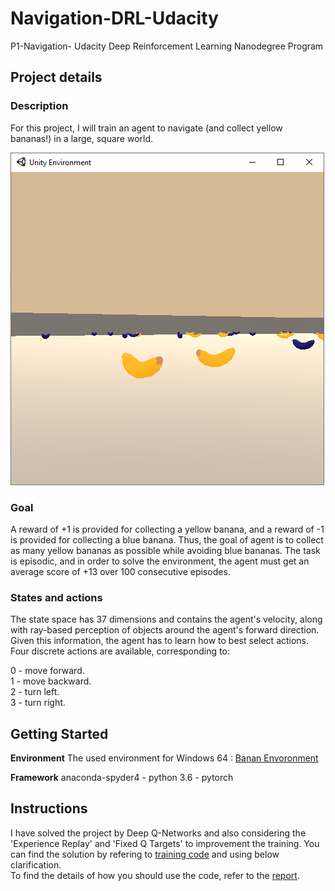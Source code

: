 # Navigation-DRL-Udacity
P1-Navigation- Udacity Deep Reinforcement Learning Nanodegree Program

## Project details

### Description
For this project, I will train an agent to navigate (and collect yellow bananas!) in a large, square world.


<img src="https://github.com/HadisAB/Navigation-DRL-Udacity/blob/master/images/envexample.png" />


### Goal
A reward of +1 is provided for collecting a yellow banana, and a reward of -1 is provided for collecting a blue banana. Thus, the goal of agent is to collect as many yellow bananas as possible while avoiding blue bananas.
The task is episodic, and in order to solve the environment, the agent must get an average score of +13 over 100 consecutive episodes.

### States and actions
The state space has 37 dimensions and contains the agent's velocity, along with ray-based perception of objects around the agent's forward direction. Given this information, the agent has to learn how to best select actions. Four discrete actions are available, corresponding to:<br/>

0 - move forward.<br/>
1 - move backward.<br/>
2 - turn left.<br/>
3 - turn right.

## Getting Started
**Environment** 
The used environment for Windows 64 :
[Banan Envoronment](https://s3-us-west-1.amazonaws.com/udacity-drlnd/P1/Banana/Banana_Windows_x86_64.zip)

**Framework**
anaconda-spyder4 - python 3.6 - pytorch

## Instructions
I have solved the project by Deep Q-Networks and also considering the 'Experience Replay' and 'Fixed Q Targets' to improvement the training. You can find the solution by refering to [training code](https://github.com/HadisAB/Navigation-DRL-Udacity/tree/master/Training%20code) and using below clarification. <br/>
To find the details of how you should use the code, refer to the [report](https://github.com/HadisAB/Navigation-DRL-Udacity/blob/master/Report.md). 




